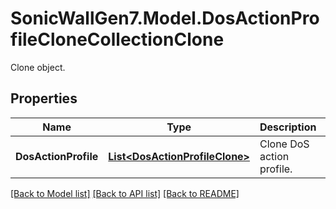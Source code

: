 # SonicWallGen7.Model.DosActionProfileCloneCollectionClone
Clone object.

## Properties

Name | Type | Description | Notes
------------ | ------------- | ------------- | -------------
**DosActionProfile** | [**List&lt;DosActionProfileClone&gt;**](DosActionProfileClone.md) | Clone DoS action profile. | [optional] 

[[Back to Model list]](../README.md#documentation-for-models) [[Back to API list]](../README.md#documentation-for-api-endpoints) [[Back to README]](../README.md)

